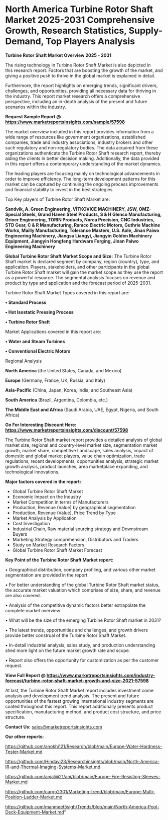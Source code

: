 # North America Turbine Rotor Shaft Market 2025-2031 Comprehensive Growth, Research Statistics, Supply-Demand,  Top Players Analysis

<Strong> Turbine Rotor Shaft Market Overview 2025 - 2031</strong>

The rising technology in Turbine Rotor Shaft Market is also depicted in this research report. Factors that are boosting the growth of the market, and giving a positive push to thrive in the global market is explained in detail.

Furthermore, the report highlights on emerging trends, significant drivers, challenges, and opportunities, providing all necessary data for thriving in the industry. This report market research offers a comprehensive perspective, including an in-depth analysis of the present and future scenarios within the industry.

<strong>Request Sample Report @ <a href=https://www.marketreportsinsights.com/sample/57598>https://www.marketreportsinsights.com/sample/57598</a></strong>

The market overview included in this report provides information from a wide range of resources like government organizations, established companies, trade and industry associations, industry brokers and other such regulatory and non-regulatory bodies. The data acquired from these organizations authenticate the Turbine Rotor Shaft research report, thereby aiding the clients in better decision making. Additionally, the data provided in this report offers a contemporary understanding of the market dynamics.

The leading players are focusing mainly on technological advancements in order to improve efficiency. The long-term development patterns for this market can be captured by continuing the ongoing process improvements and financial stability to invest in the best strategies.

Top Key players of Turbine Rotor Shaft Market are:

<strong>Sandvik, A. Green Engineering, VÍTKOVICE MACHINERY, JSW, OMZ-Special Steels, Grand Haven Steel Products, S & H Glenco Manufacturing, Griner Engineering, TORIN Products, Norca Precision, CNC Industries, STD Gear, C & R Manufacturing, Ramco Electric Motors, Guthrie Machine Works, Mailly Manufacturing, Tolerance Masters, U.S. Axle, Jinan Paiwo Engineering Machinery, Jiangsu Liangyi, Jiangyin Golden Machinery Equipment, Jiangyin Hongfeng Hardware Forging, Jinan Paiwo Engineering Machinery</strong>

<strong><b>Global Turbine Rotor Shaft Market Scope and Size:</b></strong>
The Turbine Rotor Shaft market is declared segment by company, region (country), type, and application. Players, stakeholders, and other participants in the global Turbine Rotor Shaft market will gain the market scope as they use the report as a powerful resource. The segmental analysis focuses on revenue and product by type and application and the forecast period of 2025-2031.

Turbine Rotor Shaft Market Types covered in this report are:

<strong>• Standard Process

• Hot Isostatic Pressing Process

• Turbine Rotor Shaft</strong>

Market Applications covered in this report are:

<strong>• Water and Steam Turbines

• Conventional Electric Motors</strong> 

Regional Analysis

<strong>North America</strong> (the United States, Canada, and Mexico)

<strong>Europe</strong> (Germany, France, UK, Russia, and Italy)

<strong>Asia-Pacific</strong> (China, Japan, Korea, India, and Southeast Asia)

<strong>South America</strong> (Brazil, Argentina, Colombia, etc.)

<strong>The Middle East and Africa</strong> (Saudi Arabia, UAE, Egypt, Nigeria, and South Africa)

<strong>Go For Interesting Discount Here: <a href=https://www.marketreportsinsights.com/discount/57598>https://www.marketreportsinsights.com/discount/57598</a></strong>

The Turbine Rotor Shaft market report provides a detailed analysis of global market size, regional and country-level market size, segmentation market growth, market share, competitive Landscape, sales analysis, impact of domestic and global market players, value chain optimization, trade regulations, recent developments, opportunities analysis, strategic market growth analysis, product launches, area marketplace expanding, and technological innovations.

<strong><b>Major factors covered in the report:</b></strong>
<ul>
  <li>Global Turbine Rotor Shaft Market </li>
  <li>Economic Impact on the Industry</li>
  <li>Market Competition in terms of Manufacturers</li>
  <li>Production, Revenue (Value) by geographical segmentation</li>
  <li>Production, Revenue (Value), Price Trend by Type</li>
  <li>Market Analysis by Application</li>
  <li>Cost Investigation</li>
  <li>Industrial Chain, Raw material sourcing strategy and Downstream Buyers</li>
  <li>Marketing Strategy comprehension, Distributors and Traders</li>
  <li>Study on Market Research Factors</li>
  <li>Global Turbine Rotor Shaft Market Forecast</li>
</ul>

<strong><b>Key Point of the Turbine Rotor Shaft Market report:</b></strong>

• Geographical distribution, company profiling, and various other market segmentation are provided in the report.

• For better understanding of the global Turbine Rotor Shaft market status, the accurate market valuation which comprises of size, share, and revenue are also covered.

• Analysis of the competitive dynamic factors better extrapolate the complete market overview

• What will be the size of the emerging Turbine Rotor Shaft market in 2031?

• The latest trends, opportunities and challenges, and growth drivers provide better construal of the Turbine Rotor Shaft Market.

• In-detail industrial analysis, sales study, and production understanding shed more light on the future market growth rate and scope.

• Report also offers the opportunity for customization as per the customer request.

<strong><b>View Full Report @ <a href=https://www.marketreportsinsights.com/industry-forecast/turbine-rotor-shaft-market-growth-and-size-2021-57598>https://www.marketreportsinsights.com/industry-forecast/turbine-rotor-shaft-market-growth-and-size-2021-57598</a></b></strong>


At last, the Turbine Rotor Shaft Market report includes investment come analysis and development trend analysis. The present and future opportunities of the fastest growing international industry segments are coated throughout this report. This report additionally presents product specification, manufacturing method, and product cost structure, and price structure.

<strong>Contact Us:</strong>
sales@marketreportsinsights.com

<strong>Our other reports:</strong>

<a href=https://github.com/anokhi121/Research/blob/main/Europe-Water-Hardness-Tester-Market.md>https://github.com/anokhi121/Research/blob/main/Europe-Water-Hardness-Tester-Market.md</a>

<a href=https://github.com/Hindavi23/Researchinsights/blob/main/North-America-IR-and-Thermal-Imaging-Systems-Market.md>https://github.com/Hindavi23/Researchinsights/blob/main/North-America-IR-and-Thermal-Imaging-Systems-Market.md</a>

<a href=https://github.com/anjaliiii21/ani/blob/main/Europe-Fire-Resisting-Sleeves-Market.md>https://github.com/anjaliiii21/ani/blob/main/Europe-Fire-Resisting-Sleeves-Market.md</a>

<a href=https://github.com/cargo2301/Marketing-trend/blob/main/Europe-Multi-Position-Ladder-Market.md>https://github.com/cargo2301/Marketing-trend/blob/main/Europe-Multi-Position-Ladder-Market.md</a>

<a href=https://github.com/manmeet5sigh/Trends/blob/main/North-America-Pool-Deck-Equipment-Market.md>https://github.com/manmeet5sigh/Trends/blob/main/North-America-Pool-Deck-Equipment-Market.md</a>"
